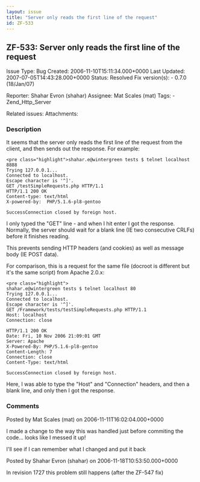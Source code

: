 ```yaml
---
layout: issue
title: "Server only reads the first line of the request"
id: ZF-533
---
```


ZF-533: Server only reads the first line of the request
-------------------------------------------------------

 Issue Type: Bug Created: 2006-11-10T15:11:34.000+0000 Last Updated: 2007-07-05T14:43:28.000+0000 Status: Resolved Fix version(s): - 0.7.0 (18/Jan/07)
 
 Reporter:  Shahar Evron (shahar)  Assignee:  Mat Scales (mat)  Tags: - Zend\_Http\_Server
 
 Related issues: 
 Attachments: 
### Description

It seems that the server only reads the first line of the request from the client, and then sends out the response. For example:

 
    <pre class="highlight">shahar.e@wintergreen tests $ telnet localhost 8888
    Trying 127.0.0.1...
    Connected to localhost.
    Escape character is '^]'.
    GET /testSimpleRequests.php HTTP/1.1
    HTTP/1.1 200 OK
    Content-type: text/html
    X-powered-by:  PHP/5.1.6-pl8-gentoo
    
    SuccessConnection closed by foreign host.

I only typed the "GET" line - and when I hit enter I got the response. Normally, the server should wait for a blank line (IE two consecutive CRLFs) before it finishes reading.

This prevents sending HTTP headers (and cookies) as well as message body (IE POST data).

For comparison, this is a request for the same file (docroot is different but it's the same script) from Apache 2.0.x:

 
    <pre class="highlight">
    shahar.e@wintergreen tests $ telnet localhost 80
    Trying 127.0.0.1...
    Connected to localhost.
    Escape character is '^]'.
    GET /Framework/tests/testSimpleRequests.php HTTP/1.1
    Host: localhost
    Connection: close
    
    HTTP/1.1 200 OK
    Date: Fri, 10 Nov 2006 21:09:01 GMT
    Server: Apache
    X-Powered-By: PHP/5.1.6-pl8-gentoo
    Content-Length: 7
    Connection: close
    Content-Type: text/html
    
    SuccessConnection closed by foreign host.

Here, I was able to type the "Host" and "Connection" headers, and then a blank line, and only then I got the response.

 

 

### Comments

Posted by Mat Scales (mat) on 2006-11-11T16:02:04.000+0000

I made a change to the way this was handled just before commiting the code... looks like I messed it up!

I'll see if I can remember what I changed and put it back

 

 

Posted by Shahar Evron (shahar) on 2006-11-18T10:53:50.000+0000

In revision 1727 this problem still happens (after the ZF-547 fix)

 

 
